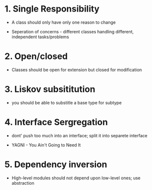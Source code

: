 # 1. Single Responsibility 

- A class should only have only one reason to change

- Seperation of concerns - different classes handling different, independent tasks/problems

# 2. Open/closed 

- Classes should be open for extension but closed for modification

# 3. Liskov subsititution

- you should be able to substitle a base type for subtype

# 4. Interface Sergregation

- dont' push too much into an interface; split it into separete interface

- YAGNI - You Ain't Going to Need It

# 5. Dependency inversion

- High-level modules should not depend upon low-level ones; use abstraction